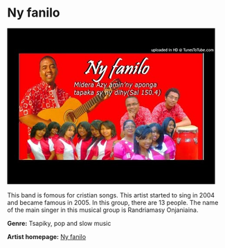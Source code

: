 # Ny fanilo

![Ny fanilo](fanilo.jpg)

This band is fomous for cristian songs. This artist started to sing in 2004 and became famous in 2005. In this group, there are 13 people. The name of the main singer in this musical group is Randriamasy  Onjaniaina.

**Genre:** Tsapiky, pop and slow music

**Artist homepage:** [Ny fanilo](
https://web.facebook.com/pg/Fans-Club-Ny-Fanilo-805548572828172/posts/)
